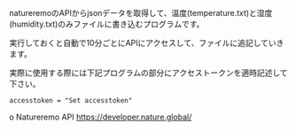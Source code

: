 natureremoのAPIからjsonデータを取得して、温度(temperature.txt)と湿度(humidity.txt)のみファイルに書き込むプログラムです。

実行しておくと自動で10分ごとにAPIにアクセスして、ファイルに追記していきます。

実際に使用する際には下記プログラムの部分にアクセストークンを適時記述して下さい。

```
accesstoken = "Set accesstoken"
```

o Natureremo API
https://developer.nature.global/
